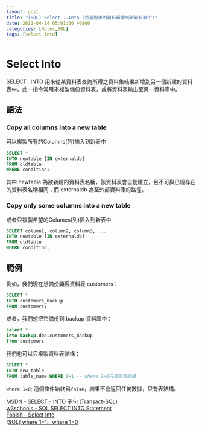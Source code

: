 ```yaml
---
layout: post
title: "[SQL] Select...Into (將查詢後的資料新增到新資料表中)"
date: 2011-04-14 05:01:00 +0800
categories: [Notes,SQL]
tags: [select into]
---
```


# Select Into
SELECT...INTO 用來從某資料表查詢所得之資料集結果新增到另一個新建的資料表中。此一指令常用來複製備份資料表，或將資料表輸出至另一資料庫中。

## 語法
### Copy all columns into a new table
可以複製所有的Columns(列)插入到新表中

```sql
SELECT *
INTO newtable [IN externaldb]
FROM oldtable
WHERE condition;
```
其中 newtable 為欲新建的資料表名稱，該資料表會自動建立，且不可與已經存在的資料表名稱相同；而 externaldb 為至外部資料庫的路徑。

### Copy only some columns into a new table
或者只複製希望的Columes(列)插入到新表中

```sql
SELECT column1, column2, column3, ...
INTO newtable [IN externaldb]
FROM oldtable
WHERE condition;
```

## 範例

例如，我們現在想備份顧客資料表 customers：
```sql
SELECT * 
INTO customers_backup 
FROM customers;
```

或者，我們想把它備份到 backup 資料庫中：

```sql
select *
into backup.dbo.customers_backup 
from customers
```
我們也可以只複製資料表結構：

```sql
SELECT * 
INTO new_table 
FROM table_name WHERE 0=1 -- where 1=0只複製表結構
```
`where 1=0`; 這個條件始終爲`false`，結果不會返回任何數據，只有表結構。      



[MSDN - SELECT - INTO 子句 (Transact-SQL)](https://learn.microsoft.com/zh-tw/sql/t-sql/queries/select-into-clause-transact-sql?view=sql-server-ver16)       
[w3schools - SQL SELECT INTO Statement](https://www.w3schools.com/sql/sql_select_into.asp)      
[Fooish - Select Into](https://www.fooish.com/sql/select-into.html)     
[[SQL] where 1=1、where 1=0](https://riivalin.github.io/posts/2011/04/sql-48/)
